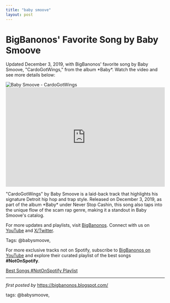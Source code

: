 ```yaml
---
title: "baby smoove"
layout: post
---
```

<!-- Post Title -->
<h1 >BigBanonos' Favorite Song by Baby Smoove</h1> <!-- Introductory Text -->
<p >Updated December 3, 2019, with BigBanonos' favorite song by Baby Smoove, "CardoGotWings," from the album *Baby*. Watch the video and see more details below:</p> <!-- Featured Image -->
<div > <img src="https://media.pitchfork.com/photos/5de6797d9eef880008cd1116/master/pass/bsmo.JPG" alt="Baby Smoove - CardoGotWings" />
</div> <!-- YouTube Video Embed -->
<div > <iframe width="100%" height="315" src="https://www.youtube.com/embed/ncxj3DMKPpM" title="Baby Smoove - CardoGotWings" frameborder="0" allow="accelerometer; autoplay; clipboard-write; encrypted-media; gyroscope; picture-in-picture; web-share" referrerpolicy="strict-origin-when-cross-origin" allowfullscreen></iframe>
</div> <!-- Song Information -->
<div > <p>"CardoGotWings" by Baby Smoove is a laid-back track that highlights his signature Detroit hip hop and trap style. Released on December 3, 2019, as part of the album *Baby* under Never Stop Cashin, this song also taps into the unique flow of the scam rap genre, making it a standout in Baby Smoove's catalog.</p>
</div> <!-- Footer Links -->
<div > <p>For more updates and playlists, visit <a href="https://bigbanonos.blogspot.com/" target="_blank">BigBanonos</a>. Connect with us on <a href="https://www.youtube.com/@BigBanonos" target="_blank">YouTube</a> and <a href="https://x.com/bigbanonos" target="_blank">X/Twitter</a>.</p>
</div> <!-- Tags -->
<p >Tags: @babysmoove,</p>


<!--Subscribe and Playlist Links-->
<div>
    <p>For more exclusive tracks not on Spotify, subscribe to <a href="https://www.youtube.com/@BigBanonos" target="_blank">BigBanonos on YouTube</a> and explore their curated playlist of the best songs <strong>#NotOnSpotify</strong>.</p>
    <p><a href="https://www.youtube.com/playlist?list=PLtuNtuTatqI0kFahUCbtbfenC_ET5O_tr" target="_blank">Best Songs #NotOnSpotify Playlist<br /></a></p></div>

<hr />

<p><em>first posted by</em> <a href="https://bigbanonos.blogspot.com/" rel="noopener" target="_new">https://bigbanonos.blogspot.com/</a></p>

<p>tags: @babysmoove,</p>
